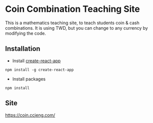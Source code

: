 # Coin Combination Teaching Site
This is a mathematics teaching site, to teach students coin & cash combinations. It is using TWD, but you can change to any currency by modifying the code.

## Installation
- Install [create-react-app](https://github.com/facebookincubator/create-react-app)
```
npm install -g create-react-app
```
- Install packages
```
npm install
```

## Site
https://coin.ccjeng.com/
